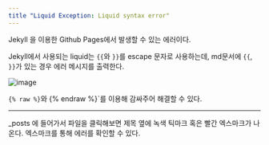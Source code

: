 ```yaml
---
title "Liquid Exception: Liquid syntax error"
---
```


Jekyll 을 이용한 Github Pages에서 발생할 수 있는 에러이다.

Jekyll에서 사용되는 liquid는 `{{`와 `}}`를 escape 문자로 사용하는데, md문서에 `{{`, `}}`가 있는 경우 에러 메시지를 출력한다.

![image](https://user-images.githubusercontent.com/93754352/171115669-8665892c-15bb-404b-8c85-ffb32eda7510.png)

`{% raw %}`와 {% endraw %}`를 이용해 감싸주어 해결할 수 있다.


---

_posts
에 들어가서 파일을 클릭해보면 제목 옆에 녹색 틱마크 혹은 빨간 엑스마크가 나온다.
엑스마크를 통해 에러를 확인할 수 있다.
